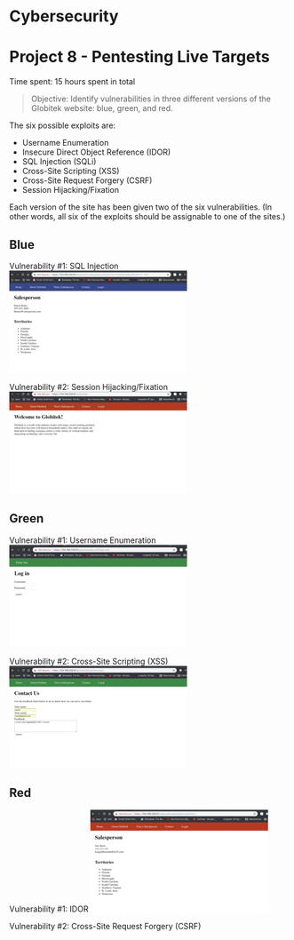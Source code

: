 # Cybersecurity

# Project 8 - Pentesting Live Targets

Time spent: 15 hours spent in total

> Objective: Identify vulnerabilities in three different versions of the Globitek website: blue, green, and red.

The six possible exploits are:
* Username Enumeration
* Insecure Direct Object Reference (IDOR)
* SQL Injection (SQLi)
* Cross-Site Scripting (XSS)
* Cross-Site Request Forgery (CSRF)
* Session Hijacking/Fixation

Each version of the site has been given two of the six vulnerabilities. (In other words, all six of the exploits should be assignable to one of the sites.)

## Blue

Vulnerability #1: SQL Injection
![](https://github.com/akchinSTC/Cybersecurity/blob/Week-8/SQL-INJECTION.gif)

Vulnerability #2: Session Hijacking/Fixation
![](https://github.com/akchinSTC/Cybersecurity/blob/Week-8/SESSION%20ID.gif)

## Green

Vulnerability #1: Username Enumeration
![](https://github.com/akchinSTC/Cybersecurity/blob/Week-8/USER_ENUM.gif)

Vulnerability #2: Cross-Site Scripting (XSS)
![](https://github.com/akchinSTC/Cybersecurity/blob/Week-8/XSS%20-%20my%20pop%20up%20blocker%20wont%20turn%20off.gif)


## Red

Vulnerability #1: IDOR
![](https://github.com/akchinSTC/Cybersecurity/blob/Week-8/IDOR.gif)

Vulnerability #2: Cross-Site Request Forgery (CSRF)



